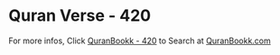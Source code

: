 # Quran Verse - 420 

For more infos, Click [QuranBookk - 420](https://www.quranbookk.com/quran/search?q=420) to Search at [QuranBookk.com](http://quranbookk.com/)